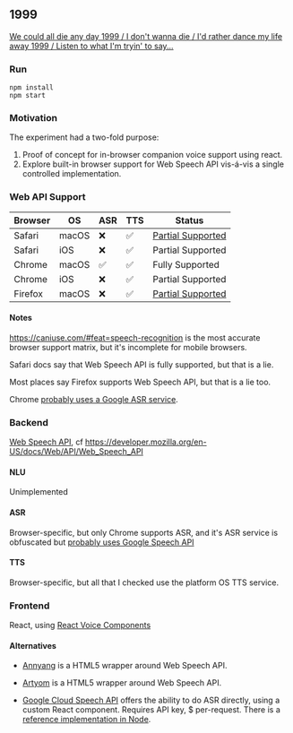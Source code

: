 ## 1999
[We could all die any day 1999 /
I don&#39;t wanna die /
I&#39;d rather dance my life away 1999 /
Listen to what I&#39;m tryin&#39; to say...](https://genius.com/3870836/Prince-1999/We-could-all-die-any-day-1999-i-dont-wanna-die-id-rather-dance-my-life-away-1999-listen-to-what-im-tryin-to-say)

### Run

```
npm install
npm start
```

### Motivation

The experiment had a two-fold purpose:
1. Proof of concept for in-browser companion voice support using react.
2. Explore built-in browser support for Web Speech API vis-á-vis a single controlled implementation.

### Web API Support

Browser | OS  | ASR | TTS | Status
--- | --- | --- | ------ | -------
Safari | macOS | ❌ | ✅ | [Partial Supported](https://developer.apple.com/safari/features/#morefeatures)
Safari | iOS | ❌ | ✅ | Partial Supported
Chrome | macOS | ✅ | ✅ | Fully Supported
Chrome | iOS | ❌ | ✅ | Partial Supported
Firefox | macOS | ❌ | ✅ | [Partial Supported](https://bugzilla.mozilla.org/show_bug.cgi?id=1244460)

#### Notes
https://caniuse.com/#feat=speech-recognition is the most accurate browser support matrix, but it's incomplete for mobile browsers.

Safari docs say that Web Speech API is fully supported, but that is a lie.

Most places say Firefox supports Web Speech API, but that is a lie too.

Chrome [probably uses a Google ASR service](https://www.chromium.org/developers/how-tos/api-keys).

### Backend

[Web Speech API](https://w3c.github.io/speech-api/speechapi.html), cf https://developer.mozilla.org/en-US/docs/Web/API/Web_Speech_API

#### NLU

Unimplemented

#### ASR

Browser-specific, but only Chrome supports ASR, and it's ASR service is obfuscated but [probably uses Google Speech API](https://groups.google.com/a/chromium.org/d/msg/chromium-dev/KMY5Z9qSyOA/Ali77Ebd64MJ)

#### TTS

Browser-specific, but all that I checked use the platform OS TTS service.

### Frontend

React, using [React Voice Components](https://github.com/grvcoelho/react-voice-components/)

#### Alternatives

- [Annyang](https://github.com/TalAter/annyang) is a HTML5 wrapper around Web Speech API.

- [Artyom](https://github.com/sdkcarlos/artyom.js) is a HTML5 wrapper around Web Speech API.

- [Google Cloud Speech API](https://cloud.google.com/speech/) offers the ability to do ASR directly, using a custom React component. Requires API key, $ per-request. There is a [reference implementation in Node](https://github.com/googleapis/nodejs-speech/tree/master/samples#speech-recognition).
